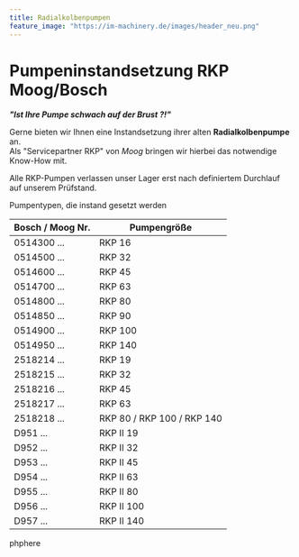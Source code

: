 ```yaml
---
title: Radialkolbenpumpen
feature_image: "https://im-machinery.de/images/header_neu.png"
---
```


Pumpeninstandsetzung RKP Moog/Bosch
===================================

**_"Ist Ihre Pumpe schwach auf der Brust ?!"_**

Gerne bieten wir Ihnen eine Instandsetzung ihrer alten **Radialkolbenpumpe** an.  
Als "Servicepartner RKP" von _Moog_ bringen wir hierbei das notwendige Know-How mit.

Alle RKP-Pumpen verlassen unser Lager erst nach definiertem Durchlauf auf unserem Prüfstand.

  

Pumpentypen, die instand gesetzt werden

|Bosch / Moog Nr.|Pumpengröße|
|--- |--- |
|0514300 ...|RKP 16|
|0514500 ...|RKP 32|
|0514600 ...|RKP 45|
|0514700 ...|RKP 63|
|0514800 ...|RKP 80|
|0514850 ...|RKP 90|
|0514900 ...|RKP 100|
|0514950 ...|RKP 140|
|2518214 ...|RKP 19|
|2518215 ...|RKP 32|
|2518216 ...|RKP 45|
|2518217 ...|RKP 63|
|2518218 ...|RKP 80 / RKP 100 / RKP 140|
|D951 ...|RKP II 19|
|D952 ...|RKP II 32|
|D953 ...|RKP II 45|
|D954 ...|RKP II 63|
|D955 ...|RKP II 80|
|D956 ...|RKP II 100|
|D957 ...|RKP II 140|

phphere